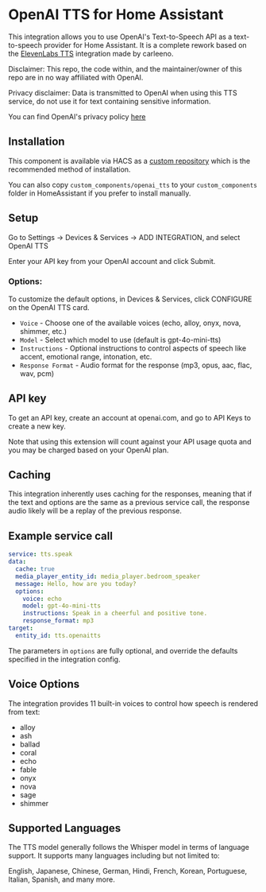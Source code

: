 # OpenAI TTS for Home Assistant

This integration allows you to use OpenAI's Text-to-Speech API as a text-to-speech provider for Home Assistant. It is a complete rework based on the [ElevenLabs TTS](https://github.com/carleeno/elevenlabs_tts) integration made by carleeno.

Disclaimer: This repo, the code within, and the maintainer/owner of this repo are in no way affiliated with OpenAI.

Privacy disclaimer: Data is transmitted to OpenAI when using this TTS service, do not use it for text containing sensitive information.

You can find OpenAI's privacy policy [here](https://openai.com/policies/privacy-policy)

## Installation

This component is available via HACS as a [custom repository](https://hacs.xyz/docs/faq/custom_repositories) which is the recommended method of installation.

You can also copy `custom_components/openai_tts` to your `custom_components` folder in HomeAssistant if you prefer to install manually.

## Setup

Go to Settings -> Devices & Services -> ADD INTEGRATION, and select OpenAI TTS

Enter your API key from your OpenAI account and click Submit.

### Options:

To customize the default options, in Devices & Services, click CONFIGURE on the OpenAI TTS card.

- `Voice` - Choose one of the available voices (echo, alloy, onyx, nova, shimmer, etc.)
- `Model` - Select which model to use (default is gpt-4o-mini-tts)
- `Instructions` - Optional instructions to control aspects of speech like accent, emotional range, intonation, etc.
- `Response Format` - Audio format for the response (mp3, opus, aac, flac, wav, pcm)

## API key

To get an API key, create an account at openai.com, and go to API Keys to create a new key.

Note that using this extension will count against your API usage quota and you may be charged based on your OpenAI plan.

## Caching

This integration inherently uses caching for the responses, meaning that if the text and options are the same as a previous service call, the response audio likely will be a replay of the previous response.

## Example service call

```yaml
service: tts.speak
data:
  cache: true
  media_player_entity_id: media_player.bedroom_speaker
  message: Hello, how are you today?
  options:
    voice: echo
    model: gpt-4o-mini-tts
    instructions: Speak in a cheerful and positive tone.
    response_format: mp3
target:
  entity_id: tts.openaitts
```

The parameters in `options` are fully optional, and override the defaults specified in the integration config.

## Voice Options

The integration provides 11 built-in voices to control how speech is rendered from text:

- alloy
- ash
- ballad
- coral
- echo
- fable
- onyx
- nova
- sage
- shimmer

## Supported Languages

The TTS model generally follows the Whisper model in terms of language support. It supports many languages including but not limited to:

English, Japanese, Chinese, German, Hindi, French, Korean, Portuguese, Italian, Spanish, and many more.
